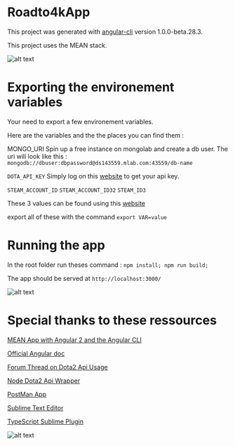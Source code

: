 # Roadto4kApp

This project was generated with [angular-cli](https://github.com/angular/angular-cli) version 1.0.0-beta.28.3.

This project uses the MEAN stack.

![alt text](http://i.imgur.com/1NPrqxx.png "mean stack")

# Exporting the environement variables

Your need to export a few environement variables.

Here are the variables and the the places you can find them :

MONGO_URI
Spin up a free instance on mongolab and create a db user. The uri will look like this : 
`mongodb://dbuser:dbpassword@ds143559.mlab.com:43559/db-name`

`DOTA_API_KEY`
Simply log on this [website](http://steamcommunity.com/dev/apikey) to get your api key.

`STEAM_ACCOUNT_ID`
`STEAM_ACCOUNT_ID32`
`STEAM_ID3`

These 3 values can be found using this [website](https://profile.tf/)

export all of these with the command `export VAR=value`

# Running the app

In the root folder run theses command : `npm install; npm run build;`

The app should be served at `http://localhost:3000/`

![alt text](http://i.imgur.com/7Tvul2d.png "The app works!")

# Special thanks to these ressources

[MEAN App with Angular 2 and the Angular CLI](https://scotch.io/tutorials/mean-app-with-angular-2-and-the-angular-cli)

[Official Angular doc](https://angular.io/)

[Forum Thread on Dota2 Api Usage](http://dev.dota2.com/showthread.php?t=47115)

[Node Dota2 Api Wrapper](https://www.npmjs.com/package/dota2-api)

[PostMan App](https://www.getpostman.com/)

[Sublime Text Editor](https://www.sublimetext.com/)

[TypeScript Sublime Plugin](https://github.com/Microsoft/TypeScript-Sublime-Plugin)

![alt text](http://i.imgur.com/a8iTWCF.png "Dota2")
